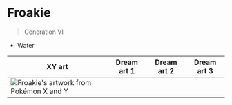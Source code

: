 # Froakie
> Generation VI

* Water

|XY art | Dream art 1 | Dream art 2 | Dream art 3 |
|-------|-------------|-------------|-------------|
|![Froakie's artwork from Pokémon X and Y](https://cdn.bulbagarden.net/upload/1/18/656Froakie.png) | | | |
